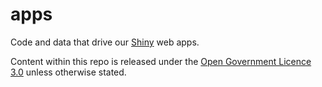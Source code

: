 # apps
Code and data that drive our [Shiny](https://shiny.rstudio.com/) web apps.

Content within this repo is released under the [Open Government Licence 3.0](http://www.nationalarchives.gov.uk/doc/open-government-licence/version/3/) unless otherwise stated.